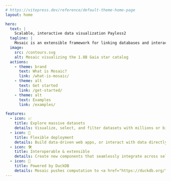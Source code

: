 ```yaml
---
# https://vitepress.dev/reference/default-theme-home-page
layout: home

hero:
  text: |
    Scalable, interactive data visualization Payless2
  tagline: |
    Mosaic is an extensible framework for linking databases and interactive views.
  image:
    src: /contours.svg
    alt: Mosaic visualizing the 1.8B Gaia star catalog
  actions:
    - theme: brand
      text: What is Mosaic?
      link: /what-is-mosaic/
    - theme: alt
      text: Get started
      link: /get-started/
    - theme: alt
      text: Examples
      link: /examples/

features:
  - icon: 📈
    title: Explore massive datasets
    details: Visualize, select, and filter datasets with millions or billions of records.
  - icon: 🚀
    title: Flexible deployment
    details: Build data-driven web apps, or interact with data directly in Jupyter notebooks.
  - icon: 🛠️
    title: Interoperable & extensible
    details: Create new components that seamlessly integrate across selections and datasets.
  - icon: 🦆
    title: Powered by DuckDB
    details: Mosaic pushes computation to <a href="https://duckdb.org/">DuckDB</a>, both server-side and in your browser via WebAssembly.
---
```


